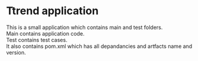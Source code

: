 # Ttrend application

This is a small application which contains main and test folders.  
Main contains application code.  
Test contains test cases.  
It also contains pom.xml which has all depandancies and artfacts name and version.

